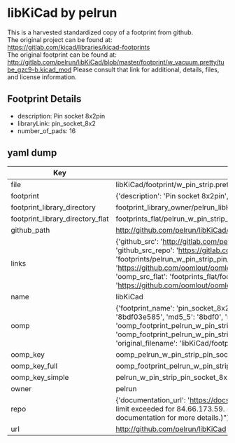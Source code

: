 # libKiCad by pelrun  
This is a harvested standardized copy of a footprint from github.  
The original project can be found at:  
https://gitlab.com/kicad/libraries/kicad-footprints  
The original footprint can be found at:
http://gitlab.com/pelrun/libKiCad/blob/master/footprint/w_vacuum.pretty/tube_gzc9-b.kicad_mod
Please consult that link for additional, details, files, and license information.  
## Footprint Details
* description: Pin socket 8x2pin  
* libraryLink: pin_socket_8x2  
* number_of_pads: 16  
## yaml dump  
| Key | Value |  
| --- | --- |  
| file | libKiCad/footprint/w_pin_strip.pretty/pin_socket_8x2.kicad_mod |  
| footprint | {'description': 'Pin socket 8x2pin', 'libraryLink': 'pin_socket_8x2', 'number_of_pads': 16} |  
| footprint_library_directory | footprint_library_owner/pelrun_libKiCad |  
| footprint_library_directory_flat | footprints_flat/pelrun_w_pin_strip_pin_socket_8x2/working |  
| github_path | http://github.com/pelrun/libKiCad/blob/master/footprint/w_pin_strip.pretty/pin_socket_8x2.kicad_mod |  
| links | {'github_src': 'http://gitlab.com/pelrun/libKiCad/blob/master/footprint/w_vacuum.pretty/tube_gzc9-b.kicad_mod', 'github_src_repo': 'https://gitlab.com/kicad/libraries/kicad-footprints', 'oomp_bot': 'footprints/pelrun_w_pin_strip_pin_socket_8x2/working', 'oomp_bot_github': 'https://github.com/oomlout/oomlout_oomp_footprint_bot/tree/main/footprints/pelrun_w_pin_strip_pin_socket_8x2/working', 'oomp_src_flat': 'footprints_flat/footprints_flat/pelrun_w_pin_strip_pin_socket_8x2/working', 'oomp_src_flat_github': 'https://github.com/oomlout/oomlout_oomp_footprint_src/tree/main/footprints_flat/pelrun_w_pin_strip_pin_socket_8x2/working'} |  
| name | libKiCad |  
| oomp | {'footprint_name': 'pin_socket_8x2', 'library_name': 'w_pin_strip', 'md5': '8bdf03e585ceb94ede5c8e01dbc1687b', 'md5_10': '8bdf03e585', 'md5_5': '8bdf0', 'md5_6': '8bdf03', 'oomp_key': 'oomp_pelrun_w_pin_strip_pin_socket_8x2', 'oomp_key_extra': 'oomp_footprint_pelrun_w_pin_strip_pin_socket_8x2', 'oomp_key_full': 'oomp_footprint_pelrun_w_pin_strip_pin_socket_8x2_8bdf03', 'oomp_key_simple': 'pelrun_w_pin_strip_pin_socket_8x2', 'original_filename': 'libKiCad/footprint/w_pin_strip.pretty/pin_socket_8x2.kicad_mod', 'owner_name': 'pelrun'} |  
| oomp_key | oomp_pelrun_w_pin_strip_pin_socket_8x2 |  
| oomp_key_full | oomp_footprint_pelrun_w_pin_strip_pin_socket_8x2 |  
| oomp_key_simple | pelrun_w_pin_strip_pin_socket_8x2 |  
| owner | pelrun |  
| repo | {'documentation_url': 'https://docs.github.com/rest/overview/resources-in-the-rest-api#rate-limiting', 'message': "API rate limit exceeded for 84.66.173.59. (But here's the good news: Authenticated requests get a higher rate limit. Check out the documentation for more details.)"} |  
| url | http://github.com/pelrun/libKiCad |  

